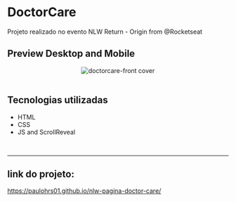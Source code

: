 # DoctorCare 
Projeto realizado no evento NLW Return - Origin from @Rocketseat

## Preview Desktop and Mobile

<div align="center">
  <img src="./readme-file/projeto-doctorcare.gif" alt="doctorcare-front cover"/>
</div>

<br>

## Tecnologias utilizadas
- HTML
- CSS
- JS and ScrollReveal


<br>

---
## link do projeto:

https://paulohrs01.github.io/nlw-pagina-doctor-care/

